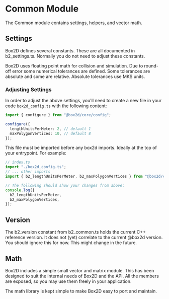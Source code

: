# Common Module

The Common module contains settings, helpers, and vector math.

## Settings

Box2D defines several constants. These are all documented in
b2_settings.ts. Normally you do not need to adjust these constants.

Box2D uses floating point math for collision and simulation. Due to
round-off error some numerical tolerances are defined. Some tolerances
are absolute and some are relative. Absolute tolerances use MKS units.

### Adjusting Settings

In order to adjust the above settings, you'll need to create a new file in your code `box2d_config.ts` with the following content:

```ts
import { configure } from "@box2d/core/config";

configure({
  lengthUnitsPerMeter: 2, // default 1
  maxPolygonVertices: 10, // default 8
});
```

This file must be imported before any box2d imports. Ideally at the top of your entrypoint. For example:

```ts
// index.ts
import "./box2d_config.ts";
// ... other imports
import { b2_lengthUnitsPerMeter, b2_maxPolygonVertices } from "@box2d/core";

// The following should show your changes from above:
console.log({
  b2_lengthUnitsPerMeter,
  b2_maxPolygonVertices,
});
```

## Version

The b2_version constant from b2_common.ts holds the current C++ reference version. It does not (yet) correlate to the current @box2d version.
You should ignore this for now. This might change in the future.

## Math

Box2D includes a simple small vector and matrix module. This has been
designed to suit the internal needs of Box2D and the API. All the
members are exposed, so you may use them freely in your application.

The math library is kept simple to make Box2D easy to port and maintain.
